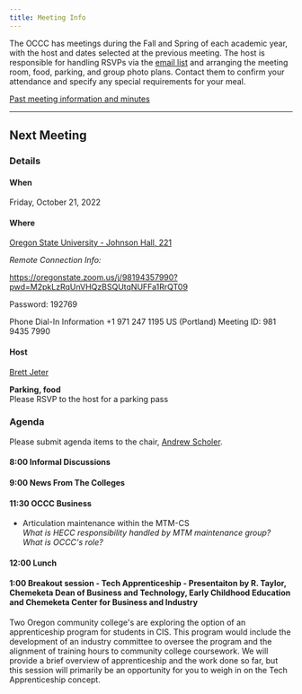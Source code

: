 ```yaml
---
title: Meeting Info
---
```


The OCCC has meetings during the Fall and Spring of each academic year, with the
host and dates selected at the previous meeting. The host is responsible for
handling RSVPs via the [email list](https://it.engineering.oregonstate.edu/mailman/listinfo/occc)
and arranging the meeting room, food, parking,
and group photo plans. Contact them to confirm your attendance and specify any
special requirements for your meal.

[Past meeting information and minutes](past.md)

--------------------

## Next Meeting

### Details

#### When

Friday, October 21, 2022

#### Where

[Oregon State University - Johnson Hall, 221](https://www.google.com/maps/place/Johnson+Hall/@44.5678799,-123.2796073,15z/data=!4m2!3m1!1s0x0:0x1b54f09efe25db41?sa=X&ved=2ahUKEwjxk7mlhOj6AhXULH0KHbmzDrUQ_BJ6BAhnEAU)

*Remote Connection Info:*

https://oregonstate.zoom.us/j/98194357990?pwd=M2pkLzRqUnVHQzBSQUtqNUFFa1RrQT09

Password: 192769

Phone Dial-In Information
+1 971 247 1195 US (Portland)
Meeting ID: 981 9435 7990

#### Host

[Brett Jeter](mailto:Brett.Jeter@oregonstate.edu)

**Parking, food**  
Please RSVP to the host for a parking pass

### Agenda

Please submit agenda items to the chair, [Andrew Scholer](mailto:andrew.scholer@chemeketa.edu).

#### 8:00 Informal Discussions

#### 9:00 News From The Colleges

#### 11:30 OCCC Business

* Articulation maintenance within the MTM-CS  
  *What is HECC responsibility handled by MTM maintenance group?  
  What is OCCC's role?*

#### 12:00 Lunch

#### 1:00 Breakout session - Tech Apprenticeship - Presentaiton by R. Taylor, Chemeketa Dean of Business and Technology, Early Childhood Education and Chemeketa Center for Business and Industry

Two Oregon community college's are exploring the option of an apprenticeship program for students in CIS. This program would include the development of an industry committee to oversee the program and the alignment of training hours to community college coursework. We will provide a brief overview of apprenticeship and the work done so far, but this session will primarily be an opportunity for you to weigh in on the Tech Apprenticeship concept.

